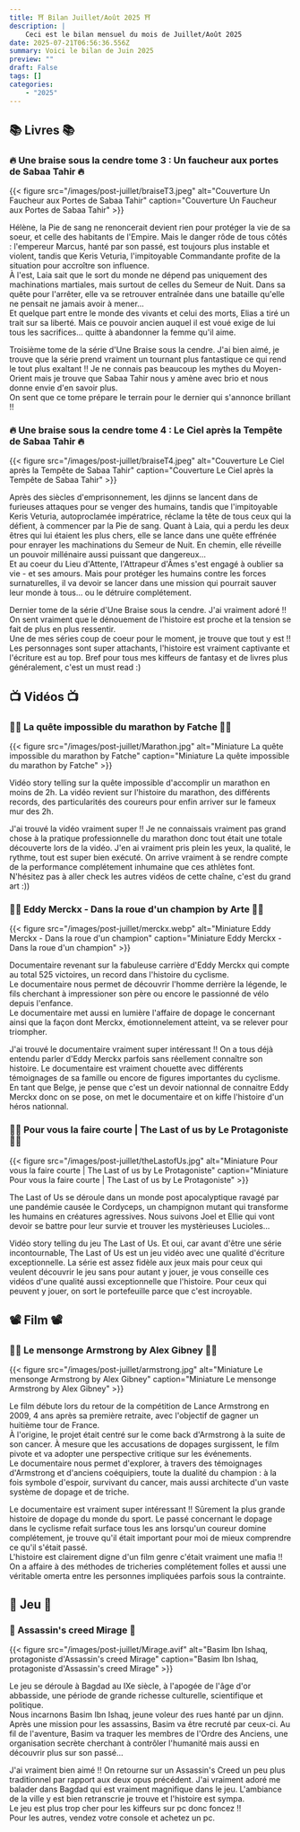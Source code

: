 ```yaml
---
title: ⛩️ Bilan Juillet/Août 2025 ⛩️
description: |
    Ceci est le bilan mensuel du mois de Juillet/Août 2025
date: 2025-07-21T06:56:36.556Z
summary: Voici le bilan de Juin 2025
preview: ""
draft: False
tags: []
categories:
    - "2025"
---
```


## 📚 Livres 📚
### 🔥 Une braise sous la cendre tome 3 : Un faucheur aux portes de Sabaa Tahir 🔥
{{< figure
    src="/images/post-juillet/braiseT3.jpeg"
    alt="Couverture Un Faucheur aux Portes de Sabaa Tahir"
    caption="Couverture Un Faucheur aux Portes de Sabaa Tahir"
    >}}

Hélène, la Pie de sang ne renoncerait devient rien pour protéger la vie de sa soeur, et celle des habitants de l'Empire. Mais le danger rôde de tous côtés : l'empereur Marcus, hanté par son passé, est toujours plus instable et violent, tandis que Keris Veturia, l'impitoyable Commandante profite de la situation pour accroître son influence.  
À l'est, Laia sait que le sort du monde ne dépend pas uniquement des machinations martiales, mais surtout de celles du Semeur de Nuit. Dans sa quête pour l'arrêter, elle va se retrouver entraînée dans une bataille qu'elle ne pensait ne jamais avoir à mener...  
Et quelque part entre le monde des vivants et celui des morts, Elias a tiré un trait sur sa liberté. Mais ce pouvoir ancien auquel il est voué exige de lui tous les sacrifices... quitte à abandonner la femme qu'il aime.  

Troisième tome de la série d'Une Braise sous la cendre. J'ai bien aimé, je trouve que la série prend vraiment un tournant plus fantastique ce qui rend le tout plus exaltant !! Je ne connais pas beaucoup les mythes du Moyen-Orient mais je trouve que Sabaa Tahir nous y amène avec brio et nous donne envie d'en savoir plus.   
On sent que ce tome prépare le terrain pour le dernier qui s'annonce brillant !!


### 🔥 Une braise sous la cendre tome 4 : Le Ciel après la Tempête de Sabaa Tahir 🔥
{{< figure
    src="/images/post-juillet/braiseT4.jpeg"
    alt="Couverture Le Ciel après la Tempête de Sabaa Tahir"
    caption="Couverture Le Ciel après la Tempête de Sabaa Tahir"
    >}}

Après des siècles d'emprisonnement, les djinns se lancent dans de furieuses attaques pour se venger des humains, tandis que l'impitoyable Keris Veturia, autoproclamée impératrice, réclame la tête de tous ceux qui la défient, à commencer par la Pie de sang. Quant à Laia, qui a perdu les deux êtres qui lui étaient les plus chers, elle se lance dans une quête effrénée pour enrayer les machinations du Semeur de Nuit. En chemin, elle réveille un pouvoir millénaire aussi puissant que dangereux...  
Et au coeur du Lieu d'Attente, l'Attrapeur d'Âmes s'est engagé à oublier sa vie - et ses amours. Mais pour protéger les humains contre les forces surnaturelles, il va devoir se lancer dans une mission qui pourrait sauver leur monde à tous... ou le détruire complétement. 

Dernier tome de la série d'Une Braise sous la cendre. J'ai vraiment adoré !! On sent vraiment que le dénouement de l'histoire est proche et la tension se fait de plus en plus ressentir.  
Une de mes séries coup de coeur pour le moment, je trouve que tout y est !! Les personnages sont super attachants, l'histoire est vraiment captivante et l'écriture est au top. Bref pour tous mes kiffeurs de fantasy et de livres plus généralement, c'est un must read :)


## 📺 Vidéos 📺
### 🏃‍♂️ La quête impossible du marathon by Fatche 🏃‍♀️
{{< figure
    src="/images/post-juillet/Marathon.jpg"
    alt="Miniature La quête impossible du marathon by Fatche"
    caption="Miniature La quête impossible du marathon by Fatche"
    >}}

Vidéo story telling sur la quête impossible d'accomplir un marathon en moins de 2h. La vidéo revient sur l'histoire du marathon, des différents records, des particularités des coureurs pour enfin arriver sur le fameux mur des 2h.

J'ai trouvé la vidéo vraiment super !! Je ne connaissais vraiment pas grand chose à la pratique professionnelle du marathon donc tout était une totale découverte lors de la vidéo. J'en ai vraiment pris plein les yeux, la qualité, le rythme, tout est super bien exécuté. On arrive vraiment à se rendre compte de la performance complétement inhumaine que ces athlètes font.  
N'hésitez pas à aller check les autres vidéos de cette chaîne, c'est du grand art :))

### 🚴‍♂️ Eddy Merckx - Dans la roue d'un champion by Arte 🚴‍♂️
{{< figure
    src="/images/post-juillet/merckx.webp"
    alt="Miniature Eddy Merckx - Dans la roue d'un champion"
    caption="Miniature Eddy Merckx - Dans la roue d'un champion"
    >}}

Documentaire revenant sur la fabuleuse carrière d'Eddy Merckx qui compte au total 525 victoires, un record dans l'histoire du cyclisme.  
Le documentaire nous permet de découvrir l'homme derrière la légende, le fils cherchant à impressioner son père ou encore le passionné de vélo depuis l'enfance.  
Le documentaire met aussi en lumière l'affaire de dopage le concernant ainsi que la façon dont Merckx, émotionnelement atteint, va se relever pour triompher. 

J'ai trouvé le documentaire vraiment super intéressant !! On a tous déjà entendu parler d'Eddy Merckx parfois sans réellement connaître son histoire. Le documentaire est vraiment chouette avec différents témoignages de sa famille ou encore de figures importantes du cyclisme.  
En tant que Belge, je pense que c'est un devoir nationnal de connaitre Eddy Merckx donc on se pose, on met le documentaire et on kiffe l'histoire d'un héros nationnal. 

### 🧟‍♂️ Pour vous la faire courte | The Last of us by Le Protagoniste 🧟‍♂️
{{< figure
    src="/images/post-juillet/theLastofUs.jpg"
    alt="Miniature Pour vous la faire courte | The Last of us by Le Protagoniste"
    caption="Miniature Pour vous la faire courte | The Last of us by Le Protagoniste"
    >}}

The Last of Us se déroule dans un monde post apocalyptique ravagé par une pandémie causée le Cordyceps, un champignon mutant qui transforme les humains en créatures agressives. Nous suivons Joel et Ellie qui vont devoir se battre pour leur survie et trouver les mystèrieuses Lucioles... 

Vidéo story telling du jeu The Last of Us. Et oui, car avant d'être une série incontournable, The Last of Us est un jeu vidéo avec une qualité d'écriture exceptionnelle. La série est assez fidèle aux jeux mais pour ceux qui veulent découvrir le jeu sans pour autant y jouer, je vous conseille ces vidéos d'une qualité aussi exceptionnelle que l'histoire. Pour ceux qui peuvent y jouer, on sort le portefeuille parce que c'est incroyable.

## 📽️ Film 📽️
### 🚴‍♂️ Le mensonge Armstrong by Alex Gibney 🚴‍♂️
{{< figure
    src="/images/post-juillet/armstrong.jpg"
    alt="Miniature Le mensonge Armstrong by Alex Gibney"
    caption="Miniature Le mensonge Armstrong by Alex Gibney"
    >}}

Le film débute lors du retour de la compétition de Lance Armstrong en 2009, 4 ans après sa première retraite, avec l'objectif de gagner un huitième tour de France.  
À l'origine, le projet était centré sur le come back d'Armstrong à la suite de son cancer. À mesure que les accusations de dopages surgissent, le film pivote et va adopter une perspective critique sur les événements.  
Le documentaire nous permet d'explorer, à travers des témoignages d'Armstrong et d'anciens coéquipiers, toute la dualité du champion : à la fois symbole d'espoir, survivant du cancer, mais aussi architecte d'un vaste système de dopage et de triche. 

Le documentaire est vraiment super intéressant !! Sûrement la plus grande histoire de dopage du monde du sport. Le passé concernant le dopage dans le cyclisme refait surface tous les ans lorsqu'un coureur domine complétement, je trouve qu'il était important pour moi de mieux comprendre ce qu'il s'était passé.  
L'histoire est clairement digne d'un film genre c'était vraiment une mafia !! On a affaire à des méthodes de tricheries complétement folles et aussi une véritable omerta entre les personnes impliquées parfois sous la contrainte. 

## 👾 Jeu 👾
### 🥷 Assassin's creed Mirage 🥷
{{< figure
    src="/images/post-juillet/Mirage.avif"
    alt="Basim Ibn Ishaq, protagoniste d'Assassin's creed Mirage"
    caption="Basim Ibn Ishaq, protagoniste d'Assassin's creed Mirage"
    >}}

Le jeu se déroule à Bagdad au IXe siècle, à l'apogée de l'âge d'or abbasside, une période de grande richesse culturelle, scientifique et politique.  
Nous incarnons Basim Ibn Ishaq, jeune voleur des rues hanté par un djinn. Après une mission pour les assassins, Basim va être recruté par ceux-ci. Au fil de l'aventure, Basim va traquer les membres de l'Ordre des Anciens, une organisation secrète cherchant à contrôler l'humanité mais aussi en découvrir plus sur son passé... 

J'ai vraiment bien aimé !! On retourne sur un Assassin's Creed un peu plus traditionnel par rapport aux deux opus précédent. J'ai vraiment adoré me balader dans Bagdad qui est vraiment magnifique dans le jeu. L'ambiance de la ville y est bien retranscrie je trouve et l'histoire est sympa.  
Le jeu est plus trop cher pour les kiffeurs sur pc donc foncez !!  
Pour les autres, vendez votre console et achetez un pc.
